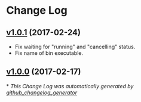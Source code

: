 # Change Log

## [v1.0.1](https://github.com/kevinoid/appveyor-swagger/tree/v1.0.1) (2017-02-24)

- Fix waiting for "running" and "cancelling" status.
- Fix name of bin executable.

## [v1.0.0](https://github.com/kevinoid/appveyor-status/tree/v1.0.0) (2017-02-17)


\* *This Change Log was automatically generated by [github_changelog_generator](https://github.com/skywinder/Github-Changelog-Generator)*
